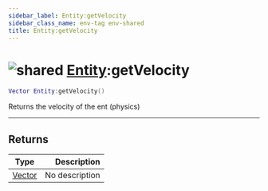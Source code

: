 ```yaml
---
sidebar_label: Entity:getVelocity
sidebar_class_name: env-tag env-shared
title: Entity:getVelocity
---
```


# <img src='/img/wiki/shared.png' alt='shared' data-tag='env-tag' /> [Entity](../entity/README.md):getVelocity

```lua
Vector Entity:getVelocity()
```

Returns the velocity of the ent (physics)<br/>

-----------------
## Returns

| Type   | Description |
| ------ | ----------: |
| [Vector](../vector/README.md) | No description |
